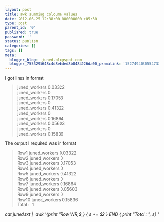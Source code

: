 ```yaml
---
layout: post
title: awk summing coloumn values
date: 2012-06-25 12:38:00.000000000 +05:30
type: post
parent_id: '0'
published: true
password: ''
status: publish
categories: []
tags: []
meta:
  blogger_blog: ijuned.blogspot.com
  blogger_7553295648c4d8ebded8b8484926da00_permalink: '1527494030554733358'
---
```

<div dir="ltr" style="text-align:left;">
<div>I got lines in <span class="IL_AD" id="IL_AD10">format<span class="IL_AD_ICON"></span></span> </div>
<div></div>
<blockquote class="tr_bq"><p>juned_workers 0.03322<br />juned_workers 0<br />juned_workers 0.17053<br />juned_workers 0<br />juned_workers 0.41322<br />juned_workers 0<br />juned_workers 0.16864<br />juned_workers 0.05603<br />juned_workers 0<br />juned_workers 0.15836 </p></blockquote>
<div></div>
<div>The output I required was in format  </div>
<blockquote class="tr_bq"><p>Row1 juned_workers 0.03322<br />Row2 juned_workers 0<br />Row3 juned_workers 0.17053<br />Row4 juned_workers 0<br />Row5 juned_workers 0.41322<br />Row6 juned_workers 0<br />Row7 juned_workers 0.16864<br />Row8 juned_workers 0.05603<br />Row9 juned_workers 0<br />Row10 juned_workers 0.15836<br />Total :  1</p></blockquote>
<div></div>
<div></div>
<div><i>cat juned.txt |  awk '{print "Row"NR,$_} { s += $2 } END { print "Total : ", s} '</i> </div>
</div>
